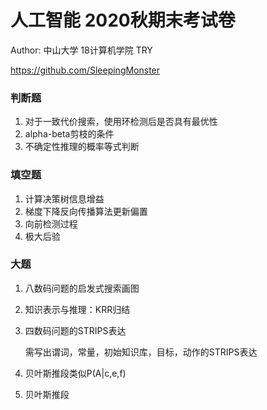 # 人工智能 2020秋期末考试卷

Author: 中山大学 18计算机学院 TRY

https://github.com/SleepingMonster

### 判断题

1. 对于一致代价搜索，使用环检测后是否具有最优性
2. alpha-beta剪枝的条件
3. 不确定性推理的概率等式判断

### 填空题

1. 计算决策树信息增益
2. 梯度下降反向传播算法更新偏置
3. 向前检测过程
4. 极大后验

### 大题

1. 八数码问题的启发式搜索画图

2. 知识表示与推理：KRR归结

3. 四数码问题的STRIPS表达

   需写出谓词，常量，初始知识库，目标，动作的STRIPS表达

4. 贝叶斯推段类似P(A|c,e,f)

5. 贝叶斯推段



